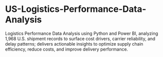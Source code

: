 # US-Logistics-Performance-Data-Analysis
Logistics Performance Data Analysis using Python and Power BI, analyzing 1,968 U.S. shipment records to surface cost drivers, carrier reliability, and delay patterns; delivers actionable insights to optimize supply chain efficiency, reduce costs, and improve delivery performance.
